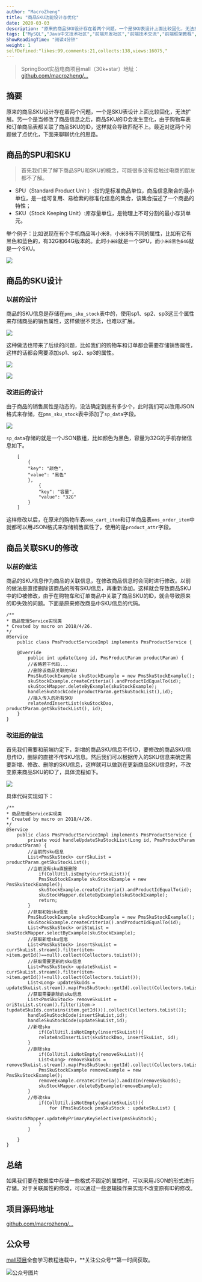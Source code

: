 ```yaml
---
author: "MacroZheng"
title: "商品SKU功能设计与优化"
date: 2020-03-03
description: "原来的商品SKU设计存在着两个问题，一个是SKU表设计上面比较固化，无法扩展。另一个是当修改了商品信息之后，商品SKU的ID会发生变化，由于购物车表和订单商品表都关联了商品SKU的ID，这样就会导致匹配不上。最近对这两个问题做了点优化，下面来聊聊优化的思路。 SKU（Stock…"
tags: ["MySQL","Java中文技术社区","前端开发社区","前端技术交流","前端框架教程","JavaScript 学习资源","CSS 技巧与最佳实践","HTML5 最新动态","前端工程师职业发展","开源前端项目","前端技术趋势"]
ShowReadingTime: "阅读4分钟"
weight: 1
selfDefined:"likes:99,comments:21,collects:138,views:16075,"
---
```

> SpringBoot实战电商项目mall（30k+star）地址：[github.com/macrozheng/…](https://link.juejin.cn?target=https%3A%2F%2Fgithub.com%2Fmacrozheng%2Fmall "https://github.com/macrozheng/mall")

摘要
--

原来的商品SKU设计存在着两个问题，一个是SKU表设计上面比较固化，无法扩展。另一个是当修改了商品信息之后，商品SKU的ID会发生变化，由于购物车表和订单商品表都关联了商品SKU的ID，这样就会导致匹配不上。最近对这两个问题做了点优化，下面来聊聊优化的思路。

商品的SPU和SKU
----------

> 首先我们来了解下商品SPU和SKU的概念，可能很多没有接触过电商的朋友都不了解。

*   SPU（Standard Product Unit ）:指的是标准商品单位，商品信息聚合的最小单位，是一组可复用、易检索的标准化信息的集合，该集合描述了一个商品的特性；
*   SKU（Stock Keeping Unit）:库存量单位，是物理上不可分割的最小存货单元。

举个例子：比如说现在有个手机商品叫小米8，小米8有不同的属性，比如有它有黑色和蓝色的，有32G和64G版本的。此时`小米8`就是一个SPU，而`小米8黑色64G`就是一个SKU。

![](/images/jueJin/1709b3320ecbc13.png)

商品的SKU设计
--------

### 以前的设计

商品的SKU信息是存储在`pms_sku_stock`表中的，使用sp1、sp2、sp3这三个属性来存储商品的销售属性，这样做很不灵活，也难以扩展。

![](/images/jueJin/1709b3320ed72c5.png)

这种做法也带来了后续的问题，比如我们的购物车和订单都会需要存储销售属性，这样的话都会需要添加sp1、sp2、sp3的属性。

![](/images/jueJin/1709b3321fb9c10.png)

![](/images/jueJin/1709b332149ca61.png)

### 改进后的设计

由于商品的销售属性是动态的，没法确定到底有多少个，此时我们可以改用JSON格式来存储，在`pms_sku_stock`表中添加了`sp_data`字段。

![](/images/jueJin/1709b3321545fe3.png)

`sp_data`存储的就是一个JSON数组，比如颜色为黑色，容量为32G的手机存储信息如下。

```
    [
        {
        "key": "颜色",
        "value": "黑色"
        },
            {
            "key": "容量",
            "value": "32G"
        }
    ]
```

这样修改以后，在原来的购物车表`oms_cart_item`和订单商品表`oms_order_item`中就都可以用JSON格式来存储销售属性了，使用的是`product_attr`字段。

商品关联SKU的修改
----------

### 以前的做法

商品的SKU信息作为商品的关联信息，在修改商品信息时会同时进行修改。以前的做法是直接删除该商品的所有SKU信息，再重新添加。这样就会导致商品SKU中的ID被修改，由于在购物车和订单商品中关联了商品SKU的ID，就会导致原来的ID失效的问题。下面是原来修改商品中SKU信息的代码。

```
/**
* 商品管理Service实现类
* Created by macro on 2018/4/26.
*/
@Service
    public class PmsProductServiceImpl implements PmsProductService {
    
    @Override
        public int update(Long id, PmsProductParam productParam) {
        //省略若干代码...
        //删除该商品关联的SKU
        PmsSkuStockExample skuStockExample = new PmsSkuStockExample();
        skuStockExample.createCriteria().andProductIdEqualTo(id);
        skuStockMapper.deleteByExample(skuStockExample);
        handleSkuStockCode(productParam.getSkuStockList(),id);
        //插入传入的所有SKU
        relateAndInsertList(skuStockDao, productParam.getSkuStockList(), id);
    }
}
```

### 改进后的做法

首先我们需要和前端约定下，新增的商品SKU信息不传ID，要修改的商品SKU信息传ID，删除的直接不传SKU信息。然后我们可以根据传入的SKU信息来确定需要新增、修改、删除的SKU信息，这样就可以做到在更新商品SKU信息时，不改变原来商品SKU的ID了，具体流程如下。

![](/images/jueJin/1709b332169ab56.png)

具体代码实现如下：

```
/**
* 商品管理Service实现类
* Created by macro on 2018/4/26.
*/
@Service
    public class PmsProductServiceImpl implements PmsProductService {
        private void handleUpdateSkuStockList(Long id, PmsProductParam productParam) {
        //当前的sku信息
        List<PmsSkuStock> currSkuList = productParam.getSkuStockList();
        //当前没有sku直接删除
            if(CollUtil.isEmpty(currSkuList)){
            PmsSkuStockExample skuStockExample = new PmsSkuStockExample();
            skuStockExample.createCriteria().andProductIdEqualTo(id);
            skuStockMapper.deleteByExample(skuStockExample);
            return;
        }
        //获取初始sku信息
        PmsSkuStockExample skuStockExample = new PmsSkuStockExample();
        skuStockExample.createCriteria().andProductIdEqualTo(id);
        List<PmsSkuStock> oriStuList = skuStockMapper.selectByExample(skuStockExample);
        //获取新增sku信息
        List<PmsSkuStock> insertSkuList = currSkuList.stream().filter(item->item.getId()==null).collect(Collectors.toList());
        //获取需要更新的sku信息
        List<PmsSkuStock> updateSkuList = currSkuList.stream().filter(item->item.getId()!=null).collect(Collectors.toList());
        List<Long> updateSkuIds = updateSkuList.stream().map(PmsSkuStock::getId).collect(Collectors.toList());
        //获取需要删除的sku信息
        List<PmsSkuStock> removeSkuList = oriStuList.stream().filter(item-> !updateSkuIds.contains(item.getId())).collect(Collectors.toList());
        handleSkuStockCode(insertSkuList,id);
        handleSkuStockCode(updateSkuList,id);
        //新增sku
            if(CollUtil.isNotEmpty(insertSkuList)){
            relateAndInsertList(skuStockDao, insertSkuList, id);
        }
        //删除sku
            if(CollUtil.isNotEmpty(removeSkuList)){
            List<Long> removeSkuIds = removeSkuList.stream().map(PmsSkuStock::getId).collect(Collectors.toList());
            PmsSkuStockExample removeExample = new PmsSkuStockExample();
            removeExample.createCriteria().andIdIn(removeSkuIds);
            skuStockMapper.deleteByExample(removeExample);
        }
        //修改sku
            if(CollUtil.isNotEmpty(updateSkuList)){
                for (PmsSkuStock pmsSkuStock : updateSkuList) {
                skuStockMapper.updateByPrimaryKeySelective(pmsSkuStock);
            }
        }
        
    }
}
```

总结
--

如果我们要在数据库中存储一些格式不固定的属性时，可以采用JSON的形式进行存储。对于关联属性的修改，可以通过一些逻辑操作来实现不改变原有ID的修改。

项目源码地址
------

[github.com/macrozheng/…](https://link.juejin.cn?target=https%3A%2F%2Fgithub.com%2Fmacrozheng%2Fmall "https://github.com/macrozheng/mall")

公众号
---

[mall项目](https://link.juejin.cn?target=https%3A%2F%2Fgithub.com%2Fmacrozheng%2Fmall "https://github.com/macrozheng/mall")全套学习教程连载中，**关注公众号**第一时间获取。

![公众号图片](/images/jueJin/1707c6e7c492dde.png)